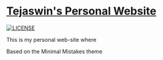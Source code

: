 # [Tejaswin's Personal Website](https://parthas1.github.io)

[![LICENSE](https://img.shields.io/badge/license-MIT-lightgrey.svg)](https://raw.githubusercontent.com/mmistakes/minimal-mistakes/master/LICENSE.txt)

This is my personal web-site where

Based on the Minimal Mistakes theme
